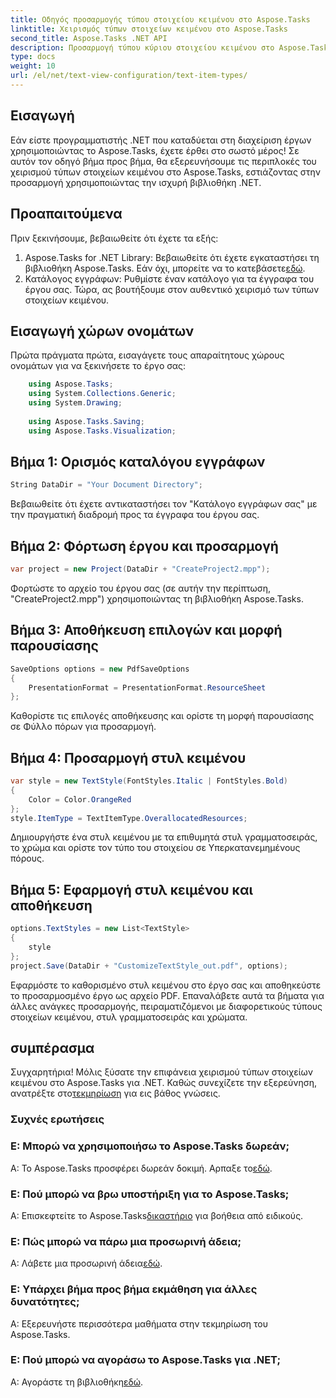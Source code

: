 ```yaml
---
title: Οδηγός προσαρμογής τύπου στοιχείου κειμένου στο Aspose.Tasks
linktitle: Χειρισμός τύπων στοιχείων κειμένου στο Aspose.Tasks
second_title: Aspose.Tasks .NET API
description: Προσαρμογή τύπου κύριου στοιχείου κειμένου στο Aspose.Tasks για .NET με αυτόν τον οδηγό βήμα προς βήμα. Ανεβάστε το παιχνίδι διαχείρισης έργου σας χωρίς κόπο.
type: docs
weight: 10
url: /el/net/text-view-configuration/text-item-types/
---
```

## Εισαγωγή
Εάν είστε προγραμματιστής .NET που καταδύεται στη διαχείριση έργων χρησιμοποιώντας το Aspose.Tasks, έχετε έρθει στο σωστό μέρος! Σε αυτόν τον οδηγό βήμα προς βήμα, θα εξερευνήσουμε τις περιπλοκές του χειρισμού τύπων στοιχείων κειμένου στο Aspose.Tasks, εστιάζοντας στην προσαρμογή χρησιμοποιώντας την ισχυρή βιβλιοθήκη .NET.
## Προαπαιτούμενα
Πριν ξεκινήσουμε, βεβαιωθείτε ότι έχετε τα εξής:
1.  Aspose.Tasks for .NET Library: Βεβαιωθείτε ότι έχετε εγκαταστήσει τη βιβλιοθήκη Aspose.Tasks. Εάν όχι, μπορείτε να το κατεβάσετε[εδώ](https://releases.aspose.com/tasks/net/).
2. Κατάλογος εγγράφων: Ρυθμίστε έναν κατάλογο για τα έγγραφα του έργου σας.
Τώρα, ας βουτήξουμε στον αυθεντικό χειρισμό των τύπων στοιχείων κειμένου.
## Εισαγωγή χώρων ονομάτων
Πρώτα πράγματα πρώτα, εισαγάγετε τους απαραίτητους χώρους ονομάτων για να ξεκινήσετε το έργο σας:
```csharp
    using Aspose.Tasks;
    using System.Collections.Generic;
    using System.Drawing;
    
    using Aspose.Tasks.Saving;
    using Aspose.Tasks.Visualization;
```
## Βήμα 1: Ορισμός καταλόγου εγγράφων
```csharp
String DataDir = "Your Document Directory";
```
Βεβαιωθείτε ότι έχετε αντικαταστήσει τον "Κατάλογο εγγράφων σας" με την πραγματική διαδρομή προς τα έγγραφα του έργου σας.
## Βήμα 2: Φόρτωση έργου και προσαρμογή
```csharp
var project = new Project(DataDir + "CreateProject2.mpp");
```
Φορτώστε το αρχείο του έργου σας (σε αυτήν την περίπτωση, "CreateProject2.mpp") χρησιμοποιώντας τη βιβλιοθήκη Aspose.Tasks.
## Βήμα 3: Αποθήκευση επιλογών και μορφή παρουσίασης
```csharp
SaveOptions options = new PdfSaveOptions
{
    PresentationFormat = PresentationFormat.ResourceSheet
};
```
Καθορίστε τις επιλογές αποθήκευσης και ορίστε τη μορφή παρουσίασης σε Φύλλο πόρων για προσαρμογή.
## Βήμα 4: Προσαρμογή στυλ κειμένου
```csharp
var style = new TextStyle(FontStyles.Italic | FontStyles.Bold)
{
    Color = Color.OrangeRed
};
style.ItemType = TextItemType.OverallocatedResources;
```
Δημιουργήστε ένα στυλ κειμένου με τα επιθυμητά στυλ γραμματοσειράς, το χρώμα και ορίστε τον τύπο του στοιχείου σε Υπερκατανεμημένους πόρους.
## Βήμα 5: Εφαρμογή στυλ κειμένου και αποθήκευση
```csharp
options.TextStyles = new List<TextStyle>
{
    style
};
project.Save(DataDir + "CustomizeTextStyle_out.pdf", options);
```
Εφαρμόστε το καθορισμένο στυλ κειμένου στο έργο σας και αποθηκεύστε το προσαρμοσμένο έργο ως αρχείο PDF.
Επαναλάβετε αυτά τα βήματα για άλλες ανάγκες προσαρμογής, πειραματιζόμενοι με διαφορετικούς τύπους στοιχείων κειμένου, στυλ γραμματοσειράς και χρώματα.
## συμπέρασμα
Συγχαρητήρια! Μόλις ξύσατε την επιφάνεια χειρισμού τύπων στοιχείων κειμένου στο Aspose.Tasks για .NET. Καθώς συνεχίζετε την εξερεύνηση, ανατρέξτε στο[τεκμηρίωση](https://reference.aspose.com/tasks/net/) για εις βάθος γνώσεις.
### Συχνές ερωτήσεις
### Ε: Μπορώ να χρησιμοποιήσω το Aspose.Tasks δωρεάν;
 Α: Το Aspose.Tasks προσφέρει δωρεάν δοκιμή. Αρπαξε το[εδώ](https://releases.aspose.com/).
### Ε: Πού μπορώ να βρω υποστήριξη για το Aspose.Tasks;
 Α: Επισκεφτείτε το Aspose.Tasks[δικαστήριο](https://forum.aspose.com/c/tasks/15) για βοήθεια από ειδικούς.
### Ε: Πώς μπορώ να πάρω μια προσωρινή άδεια;
 Α: Λάβετε μια προσωρινή άδεια[εδώ](https://purchase.aspose.com/temporary-license/).
### Ε: Υπάρχει βήμα προς βήμα εκμάθηση για άλλες δυνατότητες;
Α: Εξερευνήστε περισσότερα μαθήματα στην τεκμηρίωση του Aspose.Tasks.
### Ε: Πού μπορώ να αγοράσω το Aspose.Tasks για .NET;
 Α: Αγοράστε τη βιβλιοθήκη[εδώ](https://purchase.aspose.com/buy).